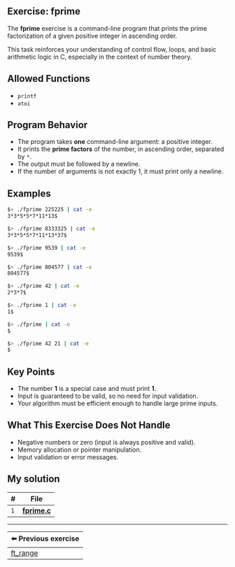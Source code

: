 ## Exercise: fprime

The **fprime** exercise is a command-line program that prints the prime factorization of a given positive integer in ascending order.

This task reinforces your understanding of control flow, loops, and basic arithmetic logic in C, especially in the context of number theory.

## Allowed Functions

- `printf`
- `atoi`

## Program Behavior

- The program takes **one** command-line argument: a positive integer.
- It prints the **prime factors** of the number, in ascending order, separated by `*`.
- The output must be followed by a newline.
- If the number of arguments is not exactly 1, it must print only a newline.

## Examples

```bash
$> ./fprime 225225 | cat -e
3*3*5*5*7*11*13$

$> ./fprime 8333325 | cat -e
3*3*5*5*7*11*13*37$

$> ./fprime 9539 | cat -e
9539$

$> ./fprime 804577 | cat -e
804577$

$> ./fprime 42 | cat -e
2*3*7$

$> ./fprime 1 | cat -e
1$

$> ./fprime | cat -e
$

$> ./fprime 42 21 | cat -e
$
```

## Key Points

- The number **1** is a special case and must print **1**.
- Input is guaranteed to be valid, so no need for input validation.
- Your algorithm must be efficient enough to handle large prime inputs.

## What This Exercise Does Not Handle

- Negative numbers or zero (input is always positive and valid).
- Memory allocation or pointer manipulation.
- Input validation or error messages.

## My solution

| **#** | **File**                              |
| ----- | ------------------------------------- |
|  `1`  | [**fprime.c**](fprime.c)              |

---

| **⬅️ Previous exercise** |
| ----------------------- |
| [ft_range](../lvl3)     |